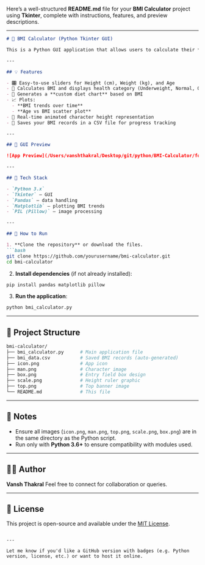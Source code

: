 Here’s a well-structured **README.md** file for your **BMI Calculator** project using **Tkinter**, complete with instructions, features, and preview descriptions.

---

````markdown
# 🧮 BMI Calculator (Python Tkinter GUI)

This is a Python GUI application that allows users to calculate their **Body Mass Index (BMI)** based on input height, weight, and age. The app also provides personalized health feedback, a suggested **diet chart**, and visual **BMI trends** with data logging features.

---

## 💡 Features

- 🎛️ Easy-to-use sliders for Height (cm), Weight (kg), and Age
- 🧠 Calculates BMI and displays health category (Underweight, Normal, Overweight, Obese)
- 🥗 Generates a **custom diet chart** based on BMI
- 📈 Plots:
  - **BMI trends over time**
  - **Age vs BMI scatter plot**
- 🧍 Real-time animated character height representation
- 💾 Saves your BMI records in a CSV file for progress tracking

---

## 📸 GUI Preview

![App Preview](/Users/vanshthakral/Desktop/git/python/BMI-Calculator/format.png)

---

## 🔧 Tech Stack

- `Python 3.x`
- `Tkinter` – GUI
- `Pandas` – data handling
- `Matplotlib` – plotting BMI trends
- `PIL (Pillow)` – image processing

---

## 🚀 How to Run

1. **Clone the repository** or download the files.
```bash
git clone https://github.com/yourusername/bmi-calculator.git
cd bmi-calculator
````

2. **Install dependencies** (if not already installed):

```bash
pip install pandas matplotlib pillow
```

3. **Run the application**:

```bash
python bmi_calculator.py
```

---

## 📁 Project Structure

```bash
bmi-calculator/
├── bmi_calculator.py      # Main application file
├── bmi_data.csv           # Saved BMI records (auto-generated)
├── icon.png               # App icon
├── man.png                # Character image
├── box.png                # Entry field box design
├── scale.png              # Height ruler graphic
├── top.png                # Top banner image
└── README.md              # This file
```

---

## 📌 Notes

* Ensure all images (`icon.png`, `man.png`, `top.png`, `scale.png`, `box.png`) are in the same directory as the Python script.
* Run only with **Python 3.6+** to ensure compatibility with modules used.

---

## 🧑‍💻 Author

**Vansh Thakral**
Feel free to connect for collaboration or queries.

---

## 📜 License

This project is open-source and available under the [MIT License](LICENSE).

```

---

Let me know if you'd like a GitHub version with badges (e.g. Python version, license, etc.) or want to host it online.
```
